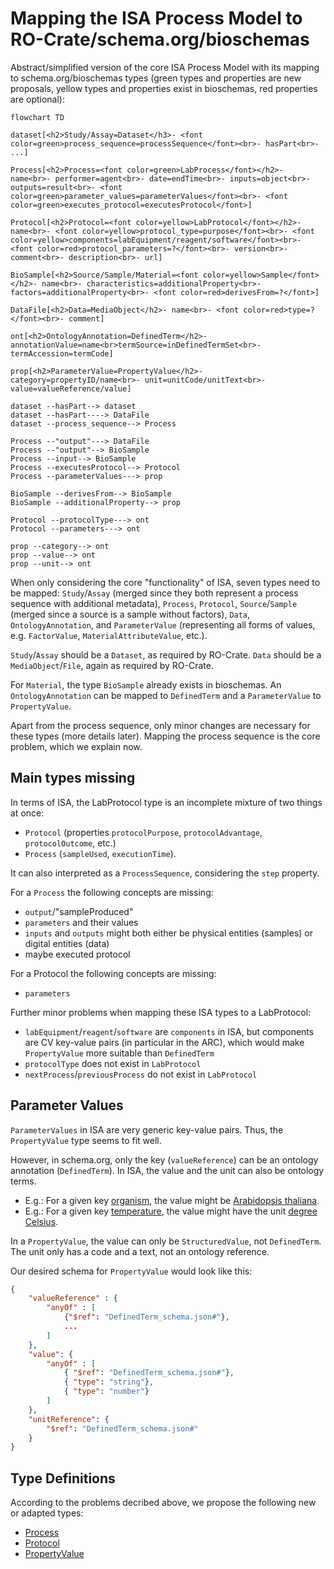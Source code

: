 # Mapping the ISA Process Model to RO-Crate/schema.org/bioschemas

Abstract/simplified version of the core ISA Process Model with its mapping to schema.org/bioschemas types (green types and properties are new proposals, yellow types and properties exist in bioschemas, red properties are optional):

```mermaid
flowchart TD

dataset[<h2>Study/Assay=Dataset</h3>- <font color=green>process_sequence=processSequence</font><br>- hasPart<br>- ...]

Process[<h2>Process=<font color=green>LabProcess</font></h2>- name<br>- performer=agent<br>- date=endTime<br>- inputs=object<br>- outputs=result<br>- <font color=green>parameter_values=parameterValues</font><br>- <font color=green>executes_protocol=executesProtocol</font>]

Protocol[<h2>Protocol=<font color=yellow>LabProtocol</font></h2>- name<br>- <font color=yellow>protocol_type=purpose</font><br>- <font color=yellow>components=labEquipment/reagent/software</font><br>- <font color=red>protocol_parameters=?</font><br>- version<br>- comment<br>- description<br>- url]

BioSample[<h2>Source/Sample/Material=<font color=yellow>Sample</font></h2>- name<br>- characteristics=additionalProperty<br>- factors=additionalProperty<br>- <font color=red>derivesFrom=?</font>]

DataFile[<h2>Data=MediaObject</h2>- name<br>- <font color=red>type=?</font><br>- comment]

ont[<h2>OntologyAnnotation=DefinedTerm</h2>- annotationValue=name<br>termSource=inDefinedTermSet<br>- termAccession=termCode]

prop[<h2>ParameterValue=PropertyValue</h2>- category=propertyID/name<br>- unit=unitCode/unitText<br>- value=valueReference/value]

dataset --hasPart--> dataset
dataset --hasPart----> DataFile
dataset --process_sequence--> Process

Process --"output"---> DataFile
Process --"output"--> BioSample
Process --input--> BioSample
Process --executesProtocol--> Protocol
Process --parameterValues---> prop

BioSample --derivesFrom--> BioSample
BioSample --additionalProperty--> prop

Protocol --protocolType---> ont
Protocol --parameters---> ont

prop --category--> ont
prop --value--> ont
prop --unit--> ont

```

When only considering the core "functionality" of ISA, seven types need to be mapped: `Study`/`Assay` (merged since they both represent a process sequence with additional metadata), `Process`, `Protocol`, `Source`/`Sample` (merged since a source is a sample without factors), `Data`, `OntologyAnnotation`, and `ParameterValue` (representing all forms of values, e.g. `FactorValue`, `MaterialAttributeValue`, etc.).

`Study`/`Assay` should be a `Dataset`, as required by RO-Crate.
`Data` should be a `MediaObject`/`File`, again as required by RO-Crate.

For `Material`, the type `BioSample` already exists in bioschemas.
An `OntologyAnnotation` can be mapped to `DefinedTerm` and a `ParameterValue` to `PropertyValue`.

Apart from the process sequence, only minor changes are necessary for these types (more details later).
Mapping the process sequence is the core problem, which we explain now.

## Main types missing

In terms of ISA, the LabProtocol type is an incomplete mixture of two things at once:
- `Protocol` (properties `protocolPurpose`, `protocolAdvantage`, `protocolOutcome`, etc.)
- `Process` (`sampleUsed`, `executionTime`).

It can also interpreted as a `ProcessSequence`, considering the `step` property.

For a `Process` the following concepts are missing:
- `output`/"sampleProduced"
- `parameters` and their values
- `inputs` and `outputs` might both either be physical entities (samples) or digital entities (data)
- maybe executed protocol

For a Protocol the following concepts are missing:
- `parameters`

Further minor problems when mapping these ISA types to a LabProtocol:
- `labEquipment`/`reagent`/`software` are `components` in ISA, but components are CV key-value pairs (in particular in the ARC), which would make `PropertyValue` more suitable than `DefinedTerm`
- `protocolType` does not exist in `LabProtocol`
- `nextProcess`/`previousProcess` do not exist in `LabProtocol`

## Parameter Values

`ParameterValues` in ISA are very generic key-value pairs. Thus, the `PropertyValue` type seems to fit well. 

However, in schema.org, only the key (`valueReference`) can be an ontology annotation (`DefinedTerm`). In ISA, the value and the unit can also be ontology terms. 

- E.g.: For a given key [organism](http://purl.obolibrary.org/obo/OBI_0100026), the value might be [Arabidopsis thaliana](https://ontobee.org/ontology/NCBITaxon?iri=http://purl.obolibrary.org/obo/NCBITaxon_3702).
- E.g.: For a given key [temperature](http://purl.obolibrary.org/obo/PATO_0000146), the value might have the unit [degree Celsius](http://purl.obolibrary.org/obo/UO_0000027).

In a `PropertyValue`, the value can only be `StructuredValue`, not `DefinedTerm`. The unit only has a code and a text, not an ontology reference.




Our desired schema for `PropertyValue` would look like this:
```JSON
{
    "valueReference" : {
        "anyOf" : [
            {"$ref": "DefinedTerm_schema.json#"},
            ...
        ]
    },
    "value": {
        "anyOf" : [
            { "$ref": "DefinedTerm_schema.json#"},
            { "type": "string"},
            { "type": "number"}
        ]
    },
    "unitReference": {
        "$ref": "DefinedTerm_schema.json#"
    }
}
```

## Type Definitions

According to the problems decribed above, we propose the following new or adapted types:

- [Process](/schemas/process_schema.md)
- [Protocol](/schemas/protocol_schema.md)
- [PropertyValue](/schemas/propertyvalue_schema.md)